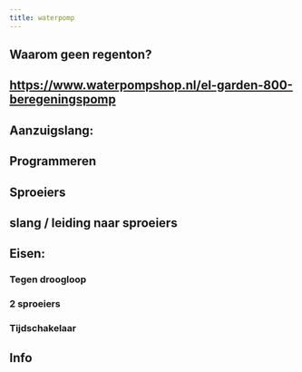 ```yaml
---
title: waterpomp
---
```


## Waarom geen regenton?
## https://www.waterpompshop.nl/el-garden-800-beregeningspomp
##
## Aanzuigslang:
## Programmeren
## Sproeiers
## slang / leiding naar sproeiers
## Eisen:
### Tegen droogloop
### 2 sproeiers
### Tijdschakelaar
## Info

